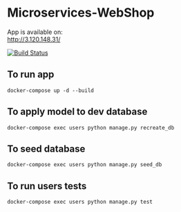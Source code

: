 # Microservices-WebShop

App is available on: <br>
http://3.120.148.31/

[![Build Status](https://travis-ci.com/Tahimari/Microservices-WebShop.svg?branch=master)](https://travis-ci.com/Tahimari/Microservices-WebShop)

## To run app
```
docker-compose up -d --build
```

## To apply model to dev database
```
docker-compose exec users python manage.py recreate_db
```

## To seed database
```
docker-compose exec users python manage.py seed_db
```

## To run users tests
```
docker-compose exec users python manage.py test
```
